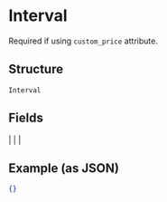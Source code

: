 
# Interval

Required if using `custom_price` attribute.

## Structure

`Interval`

## Fields

|  |
| 

## Example (as JSON)

```json
{}
```

